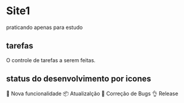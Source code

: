 # Site1
praticando
apenas para estudo


## tarefas

O controle de tarefas a serem feitas.

## status do desenvolvimento por icones

:truck: Nova funcionalidade
:package: Atualizalção
:wrench: Correção de Bugs
:ok_hand: Release